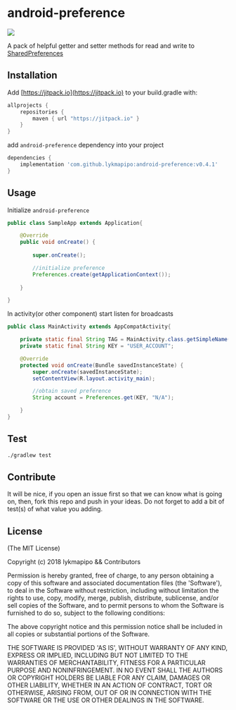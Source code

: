 android-preference
=======================

[![](https://jitpack.io/v/lykmapipo/android-preference.svg)](https://jitpack.io/#lykmapipo/android-preference)

A pack of helpful getter and setter methods for read and write to [SharedPreferences](https://developer.android.com/reference/android/content/SharedPreferences)

## Installation
Add [https://jitpack.io](https://jitpack.io) to your build.gradle with:
```gradle
allprojects {
    repositories {
        maven { url "https://jitpack.io" }
    }
}
```
add `android-preference` dependency into your project

```gradle
dependencies {
    implementation 'com.github.lykmapipo:android-preference:v0.4.1'
}
```

## Usage

Initialize `android-preference`

```java
public class SampleApp extends Application{

    @Override
    public void onCreate() {
        
        super.onCreate();

        //initialize preference
        Preferences.create(getApplicationContext());
        
    }

}
```

In activity(or other component) start listen for broadcasts

```java
public class MainActivity extends AppCompatActivity{

    private static final String TAG = MainActivity.class.getSimpleName();
    private static final String KEY = "USER_ACCOUNT";

    @Override
    protected void onCreate(Bundle savedInstanceState) {
        super.onCreate(savedInstanceState);
        setContentView(R.layout.activity_main);

        //obtain saved preference
        String account = Preferences.get(KEY, "N/A");

    }
}
```


## Test
```sh
./gradlew test
```

## Contribute
It will be nice, if you open an issue first so that we can know what is going on, then, fork this repo and push in your ideas.
Do not forget to add a bit of test(s) of what value you adding.

## License

(The MIT License)

Copyright (c) 2018 lykmapipo && Contributors

Permission is hereby granted, free of charge, to any person obtaining
a copy of this software and associated documentation files (the
'Software'), to deal in the Software without restriction, including
without limitation the rights to use, copy, modify, merge, publish,
distribute, sublicense, and/or sell copies of the Software, and to
permit persons to whom the Software is furnished to do so, subject to
the following conditions:

The above copyright notice and this permission notice shall be
included in all copies or substantial portions of the Software.

THE SOFTWARE IS PROVIDED 'AS IS', WITHOUT WARRANTY OF ANY KIND,
EXPRESS OR IMPLIED, INCLUDING BUT NOT LIMITED TO THE WARRANTIES OF
MERCHANTABILITY, FITNESS FOR A PARTICULAR PURPOSE AND NONINFRINGEMENT.
IN NO EVENT SHALL THE AUTHORS OR COPYRIGHT HOLDERS BE LIABLE FOR ANY
CLAIM, DAMAGES OR OTHER LIABILITY, WHETHER IN AN ACTION OF CONTRACT,
TORT OR OTHERWISE, ARISING FROM, OUT OF OR IN CONNECTION WITH THE
SOFTWARE OR THE USE OR OTHER DEALINGS IN THE SOFTWARE.
